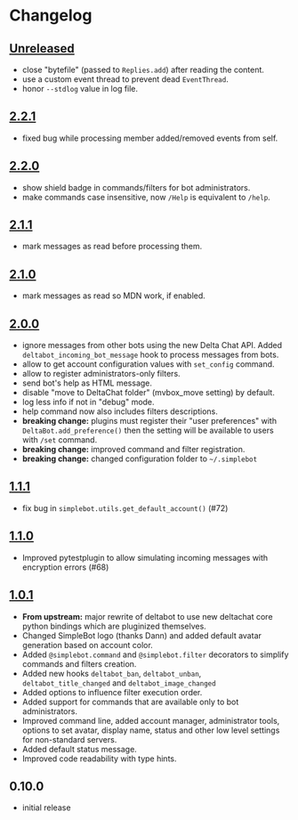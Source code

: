 # Changelog

## [Unreleased]

- close "bytefile" (passed to `Replies.add`) after reading the content.
- use a custom event thread to prevent dead `EventThread`.
- honor `--stdlog` value in log file.

## [2.2.1]

- fixed bug while processing member added/removed events from self.

## [2.2.0]

- show shield badge in commands/filters for bot administrators.
- make commands case insensitive, now `/Help` is equivalent to `/help`.

## [2.1.1]

- mark messages as read before processing them.

## [2.1.0]

- mark messages as read so MDN work, if enabled.

## [2.0.0]

- ignore messages from other bots using the new Delta Chat API. Added `deltabot_incoming_bot_message` hook to process messages from bots.
- allow to get account configuration values with `set_config` command.
- allow to register administrators-only filters.
- send bot's help as HTML message.
- disable "move to DeltaChat folder" (mvbox_move setting) by default.
- log less info if not in "debug" mode.
- help command now also includes filters descriptions.
- **breaking change:** plugins must register their "user preferences" with `DeltaBot.add_preference()` then the setting will be available to users with `/set` command.
- **breaking change:** improved command and filter registration.
- **breaking change:** changed configuration folder to `~/.simplebot`

## [1.1.1]

- fix bug in `simplebot.utils.get_default_account()` (#72)

## [1.1.0]

- Improved pytestplugin to allow simulating incoming messages with encryption errors (#68)

## [1.0.1]

- **From upstream:** major rewrite of deltabot to use new deltachat core python bindings
  which are pluginized themselves.
- Changed SimpleBot logo (thanks Dann) and added default avatar
  generation based on account color.
- Added `@simplebot.command` and `@simplebot.filter` decorators to
  simplify commands and filters creation.
- Added new hooks `deltabot_ban`, `deltabot_unban`,
  `deltabot_title_changed` and `deltabot_image_changed`
- Added options to influence filter execution order.
- Added support for commands that are available only to bot administrators.
- Improved command line, added account manager, administrator tools,
  options to set avatar, display name, status and other low level
  settings for non-standard servers.
- Added default status message.
- Improved code readability with type hints.

## 0.10.0

- initial release


[Unreleased]: https://github.com/simplebot-org/simplebot/compare/v2.2.1...HEAD

[2.2.1]: https://github.com/simplebot-org/simplebot/compare/v2.2.0...v2.2.1

[2.2.0]: https://github.com/simplebot-org/simplebot/compare/v2.1.1...v2.2.0

[2.1.1]: https://github.com/simplebot-org/simplebot/compare/v2.1.0...v2.1.1

[2.1.0]: https://github.com/simplebot-org/simplebot/compare/v2.0.0...v2.1.0

[2.0.0]: https://github.com/simplebot-org/simplebot/compare/v1.1.1...v2.0.0

[1.1.1]: https://github.com/simplebot-org/simplebot/compare/v1.1.0...v1.1.1

[1.1.0]: https://github.com/simplebot-org/simplebot/compare/v1.0.1...v1.1.0

[1.0.1]: https://github.com/simplebot-org/simplebot/compare/v0.10.0...v1.0.1
